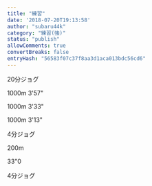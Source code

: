 ```yaml
---
title: "練習"
date: '2018-07-20T19:13:58'
author: "subaru44k"
category: "練習(強)"
status: "publish"
allowComments: true
convertBreaks: false
entryHash: "56583f07c37f8aa3d1aca013bdc56cd6"
---
```

20分ジョグ

1000m
3'57"

1000m
3'33"

1000m
3'13"

4分ジョグ

200m

33"0

4分ジョグ
